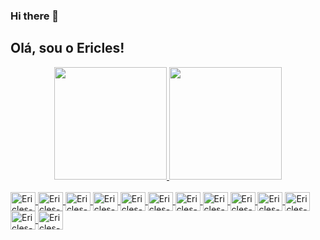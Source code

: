 ### Hi there 👋

<!--
**ericlesrmarques/ericlesrmarques** is a ✨ _special_ ✨ repository because its `README.md` (this file) appears on your GitHub profile.

Here are some ideas to get you started:

- 🔭 I’m currently working on ...
- 🌱 I’m currently learning ...
- 👯 I’m looking to collaborate on ...
- 🤔 I’m looking for help with ...
- 💬 Ask me about ...
- 📫 How to reach me: ...
- 😄 Pronouns: ...
- ⚡ Fun fact: ...
-->

## Olá, sou o Ericles!

<div align="center">
  <a href="https://github.com/rafaballerini">
  <img height="180em" src="https://github-readme-stats.vercel.app/api?username=ericlesrmarques&show_icons=true&theme=dark&include_all_commits=true&count_private=true"/>
  <img height="180em" src="https://github-readme-stats.vercel.app/api/top-langs/?username=ericlesrmarques&layout=compact&langs_count=7&theme=dark"/>
  
</div>
<div style="display: inline_block"><br>
  <img align="center" alt="Ericles-Tec" height="30" width="40" src="https://cdn.jsdelivr.net/gh/devicons/devicon/icons/html5/html5-original.svg" />
 <img align="center" alt="Ericles-Tec" height="30" width="40" src="https://cdn.jsdelivr.net/gh/devicons/devicon/icons/javascript/javascript-original.svg" />
 <img align="center" alt="Ericles-Tec" height="30" width="40" src="https://cdn.jsdelivr.net/gh/devicons/devicon/icons/php/php-original.svg" />
 <img align="center" alt="Ericles-Tec" height="30" width="40" src="https://cdn.jsdelivr.net/gh/devicons/devicon/icons/css3/css3-original.svg" />
 <img align="center" alt="Ericles-Tec" height="30" width="40" src="https://cdn.jsdelivr.net/gh/devicons/devicon/icons/python/python-original.svg" />
 <img align="center" alt="Ericles-Tec" height="30" width="40" src="https://cdn.jsdelivr.net/gh/devicons/devicon/icons/postgresql/postgresql-original.svg" />
 <img align="center" alt="Ericles-Tec" height="30" width="40" src="https://cdn.jsdelivr.net/gh/devicons/devicon/icons/mongodb/mongodb-plain-wordmark.svg" />
 <img align="center" alt="Ericles-Tec" height="30" width="40" src="https://cdn.jsdelivr.net/gh/devicons/devicon/icons/github/github-original.svg" />
 <img align="center" alt="Ericles-Tec" height="30" width="40" src="https://cdn.jsdelivr.net/gh/devicons/devicon/icons/git/git-original.svg" />
 <img align="center" alt="Ericles-Tec" height="30" width="40" src="https://cdn.jsdelivr.net/gh/devicons/devicon/icons/ubuntu/ubuntu-plain.svg" />         
 <img align="center" alt="Ericles-Tec" height="30" width="40" src="https://cdn.jsdelivr.net/gh/devicons/devicon/icons/linux/linux-original.svg" />         
 <img align="center" alt="Ericles-Tec" height="30" width="40" src="https://cdn.jsdelivr.net/gh/devicons/devicon/icons/windows8/windows8-original.svg" />         
 <img align="center" alt="Ericles-Tec" height="30" width="40" src="https://cdn.jsdelivr.net/gh/devicons/devicon/icons/apple/apple-original.svg" />

 
